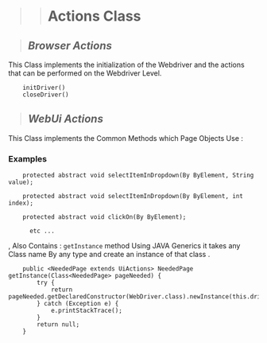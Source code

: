 >> # Actions Class

> ## _Browser Actions_
This Class implements the initialization of the Webdriver and the actions that can be performed on the Webdriver Level.

```
    initDriver()
    closeDriver()
```


> ## _WebUi Actions_
This Class implements the Common Methods which Page Objects Use :
### Examples

```
    protected abstract void selectItemInDropdown(By ByElement, String value);
```
```
    protected abstract void selectItemInDropdown(By ByElement, int index);
```
```
    protected abstract void clickOn(By ByElement);
```
```
      etc ... 
```

, Also Contains : ``getInstance`` method  Using JAVA Generics it takes any Class name By any type and create an instance of that class . 

```
    public <NeededPage extends UiActions> NeededPage getInstance(Class<NeededPage> pageNeeded) {
        try {
            return pageNeeded.getDeclaredConstructor(WebDriver.class).newInstance(this.driver);
        } catch (Exception e) {
            e.printStackTrace();
        }
        return null;
    }
```